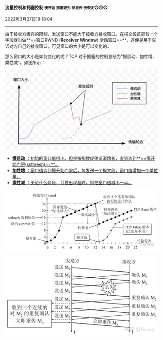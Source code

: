 #### 流量控制和拥塞控制   `慢开始`  `拥塞避免` `快重传` `快恢复`😣😣😣

2022年3月27日18:18:04  

---



由于接收方缓存的限制，发送窗口不能大于接收方接收窗口。在报文段首部有一个字段就叫做**==窗口RWND (**Receiver Window**) 滑动窗口==**，这便是用于告诉对方自己的接收窗口，可见窗口的大小是可以变化的。

那么窗口的大小是如何变化的呢？TCP 对于拥塞的控制总结为“慢启动、加性增、乘性减”，如图所示：

![6-7-1](6.7_流量控制及拥塞控制.assets/1548990633088.png)

- <u>**慢启动** ：初始的窗口值很小，但是按指数规律渐渐增长，直到达到**==慢开始门限(ssthresh)==**。</u>
- <u>**加性增** ：窗口值达到慢开始门限后，每发送一个报文段，窗口值增加一个单位量。</u>
- <u>**乘性减** ：无论什么阶段，只要出现超时，则把窗口值减小一半。</u>

![img](6.7_流量控制及拥塞控制.assets/v2-71c881dd3ce05d691b4b7d937dab8a85_720w.jpg)

![img](6.7_流量控制及拥塞控制.assets/v2-17662a91d8187f354edc46b8d83affce_720w.jpg)